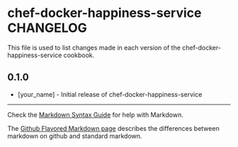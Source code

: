 chef-docker-happiness-service CHANGELOG
=======================================

This file is used to list changes made in each version of the chef-docker-happiness-service cookbook.

0.1.0
-----
- [your_name] - Initial release of chef-docker-happiness-service

- - -
Check the [Markdown Syntax Guide](http://daringfireball.net/projects/markdown/syntax) for help with Markdown.

The [Github Flavored Markdown page](http://github.github.com/github-flavored-markdown/) describes the differences between markdown on github and standard markdown.
